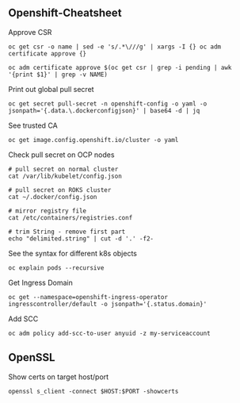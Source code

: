 ## Openshift-Cheatsheet

Approve CSR

`oc get csr -o name | sed -e 's/.*\///g' | xargs -I {} oc adm certificate approve {}`

`oc adm certificate approve $(oc get csr | grep -i pending | awk '{print $1}' | grep -v NAME)`


Print out global pull secret

`oc get secret pull-secret -n openshift-config -o yaml -o jsonpath='{.data.\.dockerconfigjson}' | base64 -d | jq`


See trusted CA

`oc get image.config.openshift.io/cluster -o yaml`


Check pull secret on OCP nodes
```
# pull secret on normal cluster
cat /var/lib/kubelet/config.json

# pull secret on ROKS cluster
cat ~/.docker/config.json

# mirror registry file
cat /etc/containers/registries.conf

# trim String - remove first part
echo "delimited.string" | cut -d '.' -f2-
```

See the syntax for different k8s objects

`oc explain pods --recursive`

Get Ingress Domain

`oc get --namespace=openshift-ingress-operator ingresscontroller/default -o jsonpath='{.status.domain}'`

Add SCC

`oc adm policy add-scc-to-user anyuid -z my-serviceaccount`

## OpenSSL

Show certs on target host/port

`openssl s_client -connect $HOST:$PORT -showcerts`
